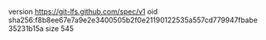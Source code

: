 version https://git-lfs.github.com/spec/v1
oid sha256:f8b8ee67e7a9e2e3400505b2f0e21190122535a557cd779947fbabe35231b15a
size 545
